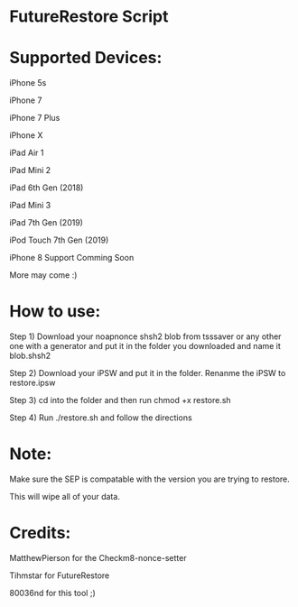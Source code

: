# FutureRestore Script

# Supported Devices:

iPhone 5s

iPhone 7

iPhone 7 Plus

iPhone X

iPad Air 1

iPad Mini 2

iPad 6th Gen (2018)

iPad Mini 3

iPad 7th Gen (2019)

iPod Touch 7th Gen (2019)

iPhone 8 Support Comming Soon

More may come :)

# How to use:

Step 1) Download your noapnonce shsh2 blob from tsssaver or any other one with a generator and put it in the folder you downloaded and name it blob.shsh2

Step 2) Download your iPSW and put it in the folder. Renanme the iPSW to restore.ipsw

Step 3) cd into the folder and then run chmod +x restore.sh

Step 4) Run ./restore.sh and follow the directions

# Note:

Make sure the SEP is compatable with the version you are trying to restore.

This will wipe all of your data.

# Credits:

MatthewPierson for the Checkm8-nonce-setter

Tihmstar for FutureRestore

80036nd for this tool ;)
